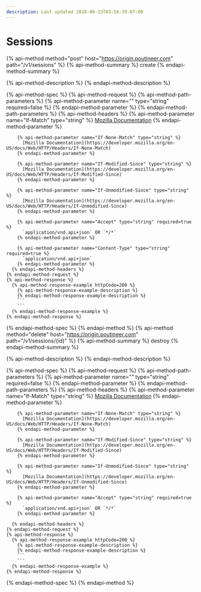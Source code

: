 ```yaml
---
description: Last updated 2018-08-13T03:56:39-07:00
---
```


# Sessions

{% api-method method="post" host="https://origin.poutineer.com" path="/v1/sessions" %}
  {% api-method-summary %}
    create
  {% endapi-method-summary %}

  {% api-method-description %}
  {% endapi-method-description %}

  {% api-method-spec %}
    {% api-method-request %}
      {% api-method-path-parameters %}
        {% api-method-parameter name="" type="string" required=false %}
        {% endapi-method-parameter %}
      {% endapi-method-path-parameters %}
      {% api-method-headers %}
        {% api-method-parameter name="If-Match" type="string" %}
          [Mozilla Documentation](https://developer.mozilla.org/en-US/docs/Web/HTTP/Headers/If-Match)
        {% endapi-method-parameter %}

        {% api-method-parameter name="If-None-Match" type="string" %}
          [Mozilla Documentation](https://developer.mozilla.org/en-US/docs/Web/HTTP/Headers/If-None-Match)
        {% endapi-method-parameter %}

        {% api-method-parameter name="If-Modified-Since" type="string" %}
          [Mozilla Documentation](https://developer.mozilla.org/en-US/docs/Web/HTTP/Headers/If-Modified-Since)
        {% endapi-method-parameter %}

        {% api-method-parameter name="If-Unmodified-Since" type="string" %}
          [Mozilla Documentation](https://developer.mozilla.org/en-US/docs/Web/HTTP/Headers/If-Unmodified-Since)
        {% endapi-method-parameter %}

        {% api-method-parameter name="Accept" type="string" required=true %}
          `application/vnd.api+json` OR `*/*`
        {% endapi-method-parameter %}

        {% api-method-parameter name="Content-Type" type="string" required=true %}
          `application/vnd.api+json`
        {% endapi-method-parameter %}
      {% endapi-method-headers %}
    {% endapi-method-request %}
    {% api-method-response %}
      {% api-method-response-example httpCode=200 %}
        {% api-method-response-example-description %}
        {% endapi-method-response-example-description %}
        ```
        ```
      {% endapi-method-response-example %}
    {% endapi-method-response %}
  {% endapi-method-spec %}
{% endapi-method %}
{% api-method method="delete" host="https://origin.poutineer.com" path="/v1/sessions/{id}" %}
  {% api-method-summary %}
    destroy
  {% endapi-method-summary %}

  {% api-method-description %}
  {% endapi-method-description %}

  {% api-method-spec %}
    {% api-method-request %}
      {% api-method-path-parameters %}
        {% api-method-parameter name="" type="string" required=false %}
        {% endapi-method-parameter %}
      {% endapi-method-path-parameters %}
      {% api-method-headers %}
        {% api-method-parameter name="If-Match" type="string" %}
          [Mozilla Documentation](https://developer.mozilla.org/en-US/docs/Web/HTTP/Headers/If-Match)
        {% endapi-method-parameter %}

        {% api-method-parameter name="If-None-Match" type="string" %}
          [Mozilla Documentation](https://developer.mozilla.org/en-US/docs/Web/HTTP/Headers/If-None-Match)
        {% endapi-method-parameter %}

        {% api-method-parameter name="If-Modified-Since" type="string" %}
          [Mozilla Documentation](https://developer.mozilla.org/en-US/docs/Web/HTTP/Headers/If-Modified-Since)
        {% endapi-method-parameter %}

        {% api-method-parameter name="If-Unmodified-Since" type="string" %}
          [Mozilla Documentation](https://developer.mozilla.org/en-US/docs/Web/HTTP/Headers/If-Unmodified-Since)
        {% endapi-method-parameter %}

        {% api-method-parameter name="Accept" type="string" required=true %}
          `application/vnd.api+json` OR `*/*`
        {% endapi-method-parameter %}

      {% endapi-method-headers %}
    {% endapi-method-request %}
    {% api-method-response %}
      {% api-method-response-example httpCode=200 %}
        {% api-method-response-example-description %}
        {% endapi-method-response-example-description %}
        ```
        ```
      {% endapi-method-response-example %}
    {% endapi-method-response %}
  {% endapi-method-spec %}
{% endapi-method %}
